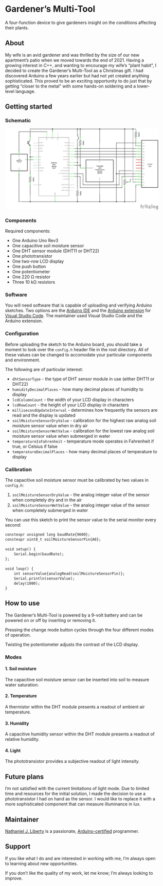 # Gardener’s Multi-Tool

A four-function device to give gardeners insight on the conditions affecting their plants.

## About

My wife is an avid gardener and was thrilled by the size of our new apartment’s patio when we moved towards the end of 2021. Having a growing interest in C++, and wanting to encourage my wife’s “plant habit”, I decided to create the Gardener’s Multi-Tool as a Christmas gift. I had discovered Arduino a few years earlier but had not yet created anything sophisticated. This proved to be an exciting opportunity to do just that by getting “closer to the metal” with some hands-on soldering and a lower-level language.

## Getting started

### Schematic

![Schematic](./schematic/schematic.png)

### Components

Required components:

- One Arduino Uno Rev3
- One capacitive soil moisture sensor
- One DHT sensor module (DHT11 or DHT22)
- One phototransistor
- One two-row LCD display
- One push button
- One potentiometer
- One 220 Ω resistor
- Three 10 kΩ resistors

### Software

You will need software that is capable of uploading and verifying Arduino sketches. Two options are the [Arduino IDE](https://www.arduino.cc/en/software) and the [Arduino extension](https://marketplace.visualstudio.com/items?itemName=vsciot-vscode.vscode-arduino) for [Visual Studio Code](https://code.visualstudio.com/). The maintainer used Visual Studio Code and the Arduino extension.

### Configuration

Before uploading the sketch to the Arduino board, you should take a moment to look over the `config.h` header file in the root directory. All of these values can be changed to accomodate your particular components and environment. 

The following are of particular interest:

- `dhtSensorType` - the type of DHT sensor module in use (either DHT11 or DHT22)
- `humidityDecimalPlaces` - how many decimal places of humidity to display
- `lcdColumnCount` - the width of your LCD display in characters
- `lcdRowCount` - the height of your LCD display in characters
- `millisecondUpdateInterval` - determines how frequently the sensors are read and the display is updated
- `soilMoistureSensorDryValue` - calibration for the highest raw analog soil moisture sensor value when in dry air
- `soilMoistureSensorWetValue` - calibration for the lowest raw analog soil moisture sensor value when submerged in water
- `temperatureIsFahrenheit` - temperature mode operates in Fahrenheit if true, or Celsius if false
- `temperatureDecimalPlaces` - how many decimal places of temperature to display

### Calibration

The capacitive soil moisture sensor must be calibrated by two values in `config.h`:
1. `soilMoistureSensorDryValue` - the analog integer value of the sensor when completely dry and in the air
2. `soilMoistureSensorWetValue` - the analog integer value of the sensor when completely submerged in water

You can use this sketch to print the sensor value to the serial monitor every second:

```
constexpr unsigned long baudRate{9600};
constexpr uint8_t soilMoistureSensorPin{A0};

void setup() {
	Serial.begin(baudRate);
};

void loop() {
	int sensorValue{analogRead(soilMoistureSensorPin)};
	Serial.println(sensorValue);
	delay(1000);
}
```

## How to use

The Gardener’s Multi-Tool is powered by a 9-volt battery and can be powered on or off by inserting or removing it.

Pressing the change mode button cycles through the four different modes of operation.

Twisting the potentiometer adjusts the contrast of the LCD display.

### Modes

#### 1. Soil moisture

The capacitive soil moisture sensor can be inserted into soil to measure water saturation.

#### 2. Temperature

A thermistor within the DHT module presents a readout of ambient air temperature.

#### 3. Humidity

A capacitive humidity sensor within the DHT module presents a readout of relative humidity.

#### 4. Light

The phototransistor provides a subjective readout of light intensity.

## Future plans

I’m not satisfied with the current limitations of light mode. Due to limited time and resources for the initial solution, I made the decision to use a phototransistor I had on hand as the sensor. I would like to replace it with a more sophisticated component that can measure illuminance in lux.

## Maintainer

[Nathaniel J. Liberty](https://www.nathanieljliberty.com) is a passionate, [Arduino-certified](https://certifications.arduino.cc/certificate/850a10e0-8119-4a76-99df-7eeacaa30ece) programmer.

## Support

If you like what I do and are interested in working with me, I’m always open to learning about new opportunities.

If you don’t like the quality of my work, let me know; I’m always looking to improve.
